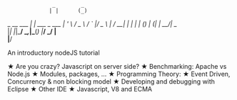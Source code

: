                   _        _     
                 | |      (_)    
  _ __   ___   __| | ___   _ ___ 
 | '_ \ / _ \ / _` |/ _ \ | / __|
 | | | | (_) | (_| |  __/_| \__ \
 |_| |_|\___/ \__,_|\___(_) |___/
                         _/ |    
                        |__/     

An introductory nodeJS tutorial

★ Are you crazy? Javascript on server side?
★ Benchmarking: Apache vs Node.js
★ Modules, packages, ...
★ Programming Theory: 
★ Event Driven, Concurrency & non blocking model
★ Developing and debugging with Eclipse
★ Other IDE
★ Javascript, V8 and ECMA
